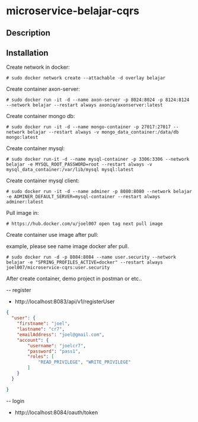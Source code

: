 # microservice-belajar-cqrs

## Description

## Installation
Create network in docker:

``` # sudo docker network create --attachable -d overlay belajar ```

Create container axon-server:

``` # sudo docker run -it -d --name axon-server -p 8024:8024 -p 8124:8124 --network belajar --restart always axoniq/axonserver:latest ```

Create container mongo db:

``` # sudo docker run -it -d --name mongo-container -p 27017:27017 --network belajar --restart always -v mongo_data_container:/data/db mongo:latest ```

Create container mysql: 

``` # sudo docker run-it -d --name mysql-container -p 3306:3306 --network belajar -e MYSQL_ROOT_PASSWORD=root --restart always -v mysql_data_container:/var/lib/mysql mysql:latest ```


Create container mysql client:

``` # sudo docker run -it -d --name adminer -p 8080:8080 --network belajar -e ADMINER_DEFAULT_SERVER=mysql-container --restart always adminer:latest ```

Pull image in:

``` # https://hub.docker.com/u/joel007 open tag next pull image ```

Create container use image after pull:


example, please see name image docker afer pull.

``` # sudo docker run -d -p 8084:8084 --name user.security --network belajar -e "SPRING_PROFILES_ACTIVE=docker" --restart always joel007/microservice-cqrs:user.security ```

After create container, demo project in postman or etc..

-- register

* http://localhost:8083/api/v1/registerUser

```json
{
  "user": {
    "firstname": "joel",
    "lastname": "cr7",
    "emailAddress": "joel@gmail.com",
    "account": {
        "username": "joelcr7",
        "password": "pass1",
        "roles": [
            "READ_PRIVILEGE", "WRITE_PRIVILEGE"
        ]
    }
  }

}
```

-- login

* http://localhost:8084/oauth/token


